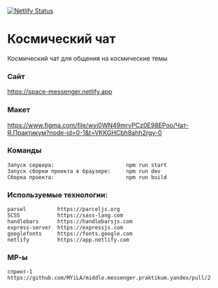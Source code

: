 [![Netlify Status](https://api.netlify.com/api/v1/badges/9e3de672-4504-4c7d-ba7a-1b99c623d48d/deploy-status)](https://app.netlify.com/sites/space-messenger/deploys)

# **Космический чат**

Космический чат для общения на космические темы

### **Сайт**

https://space-messenger.netlify.app

### **Макет**

https://www.figma.com/file/wyj0WN49mrvPCz0E98EPoo/Чат-Я.Практикум?node-id=0-1&t=VKKGHCbh8ahh2rgy-0

### **Команды**
```
Запуск сервера:                       npm run start
Запуск сборки проекта в браузере:     npm run dev
Сборка проекта:                       npm run build
```
### **Используемые технологии:**
```
parsel          https://parceljs.org
SCSS            https://sass-lang.com
handlebars      https://handlebarsjs.com
express-server  https://expressjs.com
googlefonts     https://fonts.google.com
netlify         https://app.netlify.com
```
### **МР-ы**
```
спринт-1   https://github.com/MYiLA/middle.messenger.praktikum.yandex/pull/2
```